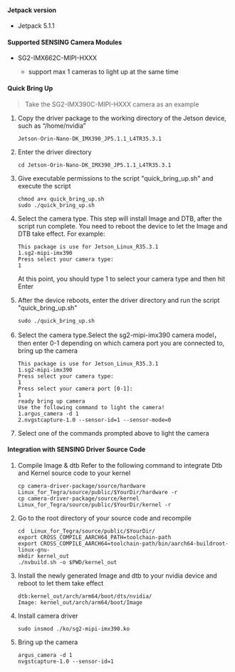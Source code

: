 #### Jetpack version

* Jetpack 5.1.1

#### Supported SENSING Camera Modules

* SG2-IMX662C-MIPI-HXXX

  * support max 1 cameras to light up at the same time

#### Quick Bring Up

> Take the SG2-IMX390C-MIPI-HXXX camera as an example

1. Copy the driver package to the working directory of the Jetson device, such as “/home/nvidia”

   ```
   Jetson-Orin-Nano-DK_IMX390_JP5.1.1_L4TR35.3.1
   ```
2. Enter the driver directory

   ```
   cd Jetson-Orin-Nano-DK_IMX390_JP5.1.1_L4TR35.3.1
   ```
3. Give executable permissions to the script "quick_bring_up.sh" and execute the script

   ```
   chmod a+x quick_bring_up.sh
   sudo ./quick_bring_up.sh
   ```
4. Select the camera type. This step will install Image and DTB, after the script run complete.
   You need to reboot the device to let the Image and DTB take effect.
   For example:

   ```
   This package is use for Jetson_Linux_R35.3.1
   1.sg2-mipi-imx390
   Press select your camera type:
   1
   ```

   At this point, you should type 1 to select your camera type and then hit Enter
5. After the device reboots, enter the driver directory and run the script "quick_bring_up.sh"

   ```
   sudo ./quick_bring_up.sh
   ```
6. Select the camera type.Select the sg2-mipi-imx390 camera model，then enter 0-1 depending on which
   camera port you are connected to, bring up the camera

   ```
   This package is use for Jetson_Linux_R35.3.1
   1.sg2-mipi-imx390
   Press select your camera type:
   1
   Press select your camera port [0-1]:
   1
   ready bring up camera
   Use the following command to light the camera!
   1.argus_camera -d 1
   2.nvgstcapture-1.0 --sensor-id=1 --sensor-mode=0
   ```
7. Select one of the commands prompted above to light the camera

#### Integration with SENSING Driver Source Code

1. Compile Image & dtb
   Refer to the following command to integrate Dtb and Kernel source code to your kernel

   ```
   cp camera-driver-package/source/hardware Linux_for_Tegra/source/public/$YourDir/hardware -r
   cp camera-driver-package/source/kernel Linux_for_Tegra/source/public/$YourDir/kernel -r
   ```
2. Go to the root directory of your source code and recompile

   ```
   cd  Linux_for_Tegra/source/public/$YourDir/
   export CROSS_COMPILE_AARCH64_PATH=toolchain-path
   export CROSS_COMPILE_AARCH64=toolchain-path/bin/aarch64-buildroot-linux-gnu-
   mkdir kernel_out
   ./nvbuild.sh -o $PWD/kernel_out
   ```
3. Install the newly generated Image and dtb to your nvidia device and reboot to let them take effect

   ```
   dtb:kernel_out/arch/arm64/boot/dts/nvidia/
   Image: kernel_out/arch/arm64/boot/Image
   ```
4. Install camera driver

   ```
   sudo insmod ./ko/sg2-mipi-imx390.ko
   ```
5. Bring up the camera

   ```
   argus_camera -d 1
   nvgstcapture-1.0 --sensor-id=1
   ```
